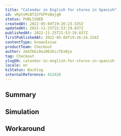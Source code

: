 ```yaml
---
title: "Calendar in English for stores in Spanish"
id: vRptvMiBf2SfGPFoDwjg0
status: PUBLISHED
createdAt: 2022-05-04T19:26:23.535Z
updatedAt: 2022-11-25T21:53:19.837Z
publishedAt: 2022-11-25T21:53:19.837Z
firstPublishedAt: 2022-05-04T19:26:24.154Z
contentType: knownIssue
productTeam: Checkout
author: 2mXZkbi0oi061KicTExNjo
tag: Checkout
slugEN: calendar-in-english-for-stores-in-spanish
locale: en
kiStatus: Backlog
internalReference: 412426
---
```


## Summary



## Simulation



## Workaround



